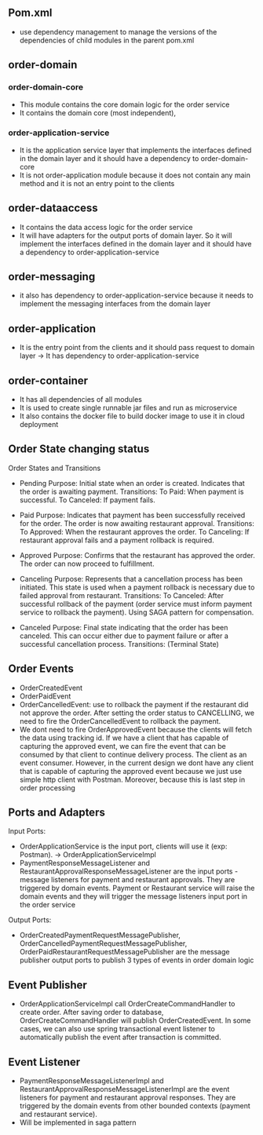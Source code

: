## Pom.xml

- use dependency management to manage the versions of the dependencies of child modules in the parent pom.xml

## order-domain 
### order-domain-core

- This module contains the core domain logic for the order service
- It contains the domain core (most independent), 

### order-application-service

- It is the application service layer that implements the interfaces defined in the domain layer and it should have a dependency to order-domain-core
- It is not order-application module because it does not contain any main method and it is not an entry point to the clients

## order-dataaccess

- It contains the data access logic for the order service
- It will have adapters for the output ports of domain layer. So it will implement the interfaces defined in the domain layer and it should have a dependency to order-application-service

## order-messaging
- it also has dependency to order-application-service because it needs to implement the messaging interfaces from the domain layer

## order-application
- It is the entry point from the clients and it should pass request to domain layer -> It has dependency to order-application-service

## order-container
- It has all dependencies of all modules
- It is used to create single runnable jar files and run as microservice
- It also contains the docker file to build docker image to use it in cloud deployment

## Order State changing status
Order States and Transitions
- Pending
Purpose: Initial state when an order is created. Indicates that the order is awaiting payment.
Transitions:
To Paid: When payment is successful.
To Canceled: If payment fails.

- Paid
Purpose: Indicates that payment has been successfully received for the order. The order is now awaiting restaurant approval.
Transitions:
To Approved: When the restaurant approves the order.
To Canceling: If restaurant approval fails and a payment rollback is required.

- Approved
Purpose: Confirms that the restaurant has approved the order. The order can now proceed to fulfillment.

- Canceling
Purpose: Represents that a cancellation process has been initiated. This state is used when a payment rollback is necessary due to failed approval from restaurant.
Transitions:
To Canceled: After successful rollback of the payment (order service must inform payment service to rollback the payment). Using SAGA pattern for compensation.

- Canceled
Purpose: Final state indicating that the order has been canceled. This can occur either due to payment failure or after a successful cancellation process.
Transitions:
(Terminal State)

## Order Events
- OrderCreatedEvent
- OrderPaidEvent
- OrderCancelledEvent: use to rollback the payment if the restaurant did not approve the order. After setting the order status to CANCELLING, we need to fire the OrderCancelledEvent to rollback the payment.
- We dont need to fire OrderApprovedEvent because the clients will fetch the data using tracking id. If we have a client that has capable of capturing the approved event, we can fire the event that can be consumed by that client to continue delivery process. The client as an event consumer. However, in the current design we dont have any client that is capable of capturing the approved event because we just use simple http client with Postman. Moreover, because this is last step in order processing

## Ports and Adapters

Input Ports:
- OrderApplicationService is the input port, clients will use it (exp: Postman). -> OrderApplicationServiceImpl 
- PaymentResponseMessageListener and RestaurantApprovalResponseMessageListener are the input ports - message listeners for payment and restaurant approvals. They are triggered by domain events. Payment or Restaurant service will raise the domain events and they will trigger the message listeners input port in the order service

Output Ports:
- OrderCreatedPaymentRequestMessagePublisher, OrderCancelledPaymentRequestMessagePublisher, OrderPaidRestaurantRequestMessagePublisher are the message publisher output ports to publish 3 types of events in order domain logic

## Event Publisher
- OrderApplicationServiceImpl call OrderCreateCommandHandler to create order. After saving order to database, OrderCreateCommandHandler will publish OrderCreatedEvent. In some cases, we can also use spring transactional event listener to automatically publish the event after transaction is committed.

## Event Listener
- PaymentResponseMessageListenerImpl and RestaurantApprovalResponseMessageListenerImpl are the event listeners for payment and restaurant approval responses. They are triggered by the domain events from other bounded contexts (payment and restaurant service). 
- Will be implemented in saga pattern
